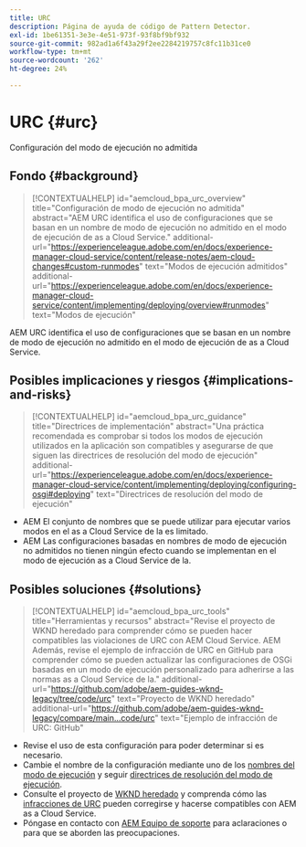 ```yaml
---
title: URC
description: Página de ayuda de código de Pattern Detector.
exl-id: 1be61351-3e3e-4e51-973f-93f8bf9bf932
source-git-commit: 982ad1a6f43a29f2ee2284219757c8fc11b31ce0
workflow-type: tm+mt
source-wordcount: '262'
ht-degree: 24%

---
```


# URC {#urc}

Configuración del modo de ejecución no admitida

## Fondo {#background}

>[!CONTEXTUALHELP]
>id="aemcloud_bpa_urc_overview"
>title="Configuración de modo de ejecución no admitida"
>abstract="AEM URC identifica el uso de configuraciones que se basan en un nombre de modo de ejecución no admitido en el modo de ejecución de as a Cloud Service."
>additional-url="https://experienceleague.adobe.com/en/docs/experience-manager-cloud-service/content/release-notes/aem-cloud-changes#custom-runmodes" text="Modos de ejecución admitidos"
>additional-url="https://experienceleague.adobe.com/en/docs/experience-manager-cloud-service/content/implementing/deploying/overview#runmodes" text="Modos de ejecución"

AEM URC identifica el uso de configuraciones que se basan en un nombre de modo de ejecución no admitido en el modo de ejecución de as a Cloud Service.

## Posibles implicaciones y riesgos {#implications-and-risks}

>[!CONTEXTUALHELP]
>id="aemcloud_bpa_urc_guidance"
>title="Directrices de implementación"
>abstract="Una práctica recomendada es comprobar si todos los modos de ejecución utilizados en la aplicación son compatibles y asegurarse de que siguen las directrices de resolución del modo de ejecución"
>additional-url="https://experienceleague.adobe.com/en/docs/experience-manager-cloud-service/content/implementing/deploying/configuring-osgi#deploying" text="Directrices de resolución del modo de ejecución"

* AEM El conjunto de nombres que se puede utilizar para ejecutar varios modos en el as a Cloud Service de la es limitado.
* AEM Las configuraciones basadas en nombres de modo de ejecución no admitidos no tienen ningún efecto cuando se implementan en el modo de ejecución as a Cloud Service de la.

## Posibles soluciones {#solutions}

>[!CONTEXTUALHELP]
>id="aemcloud_bpa_urc_tools"
>title="Herramientas y recursos"
>abstract="Revise el proyecto de WKND heredado para comprender cómo se pueden hacer compatibles las violaciones de URC con AEM Cloud Service. AEM Además, revise el ejemplo de infracción de URC en GitHub para comprender cómo se pueden actualizar las configuraciones de OSGi basadas en un modo de ejecución personalizado para adherirse a las normas as a Cloud Service de la."
>additional-url="https://github.com/adobe/aem-guides-wknd-legacy/tree/code/urc" text="Proyecto de WKND heredado"
>additional-url="https://github.com/adobe/aem-guides-wknd-legacy/compare/main...code/urc" text="Ejemplo de infracción de URC: GitHub"

* Revise el uso de esta configuración para poder determinar si es necesario.
* Cambie el nombre de la configuración mediante uno de los [nombres del modo de ejecución](https://experienceleague.adobe.com/en/docs/experience-manager-cloud-service/content/release-notes/aem-cloud-changes#custom-runmodes) y seguir [directrices de resolución del modo de ejecución](https://experienceleague.adobe.com/en/docs/experience-manager-cloud-service/content/implementing/deploying/configuring-osgi#runmode-resolution).
* Consulte el proyecto de [WKND heredado](https://github.com/adobe/aem-guides-wknd-legacy/tree/code/urc) y comprenda cómo las [infracciones de URC](https://github.com/adobe/aem-guides-wknd-legacy/compare/main...code/urc) pueden corregirse y hacerse compatibles con AEM as a Cloud Service.
* Póngase en contacto con [AEM Equipo de soporte](https://helpx.adobe.com/es/enterprise/using/support-for-experience-cloud.html) para aclaraciones o para que se aborden las preocupaciones.
